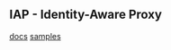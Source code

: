 IAP - Identity-Aware Proxy
-

[docs](https://cloud.google.com/iap/docs/concepts-overview)
[samples](https://cloud.google.com/iap/docs/samples)
